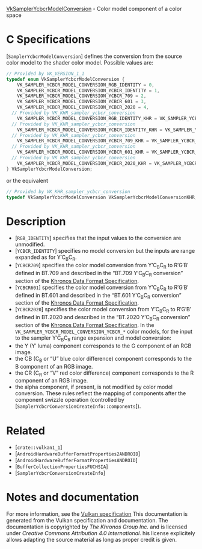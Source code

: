 [VkSamplerYcbcrModelConversion](https://www.khronos.org/registry/vulkan/specs/1.3-extensions/man/html/VkSamplerYcbcrModelConversion.html) - Color model component of a color space

# C Specifications
[`SamplerYcbcrModelConversion`] defines the conversion from the source
color model to the shader color model.
Possible values are:
```c
// Provided by VK_VERSION_1_1
typedef enum VkSamplerYcbcrModelConversion {
    VK_SAMPLER_YCBCR_MODEL_CONVERSION_RGB_IDENTITY = 0,
    VK_SAMPLER_YCBCR_MODEL_CONVERSION_YCBCR_IDENTITY = 1,
    VK_SAMPLER_YCBCR_MODEL_CONVERSION_YCBCR_709 = 2,
    VK_SAMPLER_YCBCR_MODEL_CONVERSION_YCBCR_601 = 3,
    VK_SAMPLER_YCBCR_MODEL_CONVERSION_YCBCR_2020 = 4,
  // Provided by VK_KHR_sampler_ycbcr_conversion
    VK_SAMPLER_YCBCR_MODEL_CONVERSION_RGB_IDENTITY_KHR = VK_SAMPLER_YCBCR_MODEL_CONVERSION_RGB_IDENTITY,
  // Provided by VK_KHR_sampler_ycbcr_conversion
    VK_SAMPLER_YCBCR_MODEL_CONVERSION_YCBCR_IDENTITY_KHR = VK_SAMPLER_YCBCR_MODEL_CONVERSION_YCBCR_IDENTITY,
  // Provided by VK_KHR_sampler_ycbcr_conversion
    VK_SAMPLER_YCBCR_MODEL_CONVERSION_YCBCR_709_KHR = VK_SAMPLER_YCBCR_MODEL_CONVERSION_YCBCR_709,
  // Provided by VK_KHR_sampler_ycbcr_conversion
    VK_SAMPLER_YCBCR_MODEL_CONVERSION_YCBCR_601_KHR = VK_SAMPLER_YCBCR_MODEL_CONVERSION_YCBCR_601,
  // Provided by VK_KHR_sampler_ycbcr_conversion
    VK_SAMPLER_YCBCR_MODEL_CONVERSION_YCBCR_2020_KHR = VK_SAMPLER_YCBCR_MODEL_CONVERSION_YCBCR_2020,
} VkSamplerYcbcrModelConversion;
```
or the equivalent
```c
// Provided by VK_KHR_sampler_ycbcr_conversion
typedef VkSamplerYcbcrModelConversion VkSamplerYcbcrModelConversionKHR;
```

# Description
- [`RGB_IDENTITY`] specifies that the input values to the conversion are unmodified.
- [`YCBCR_IDENTITY`] specifies no model conversion but the inputs are range expanded as for Y′C<sub>B</sub>C<sub>R</sub>.
- [`YCBCR709`] specifies the color model conversion from Y′C<sub>B</sub>C<sub>R</sub> to R′G′B′ defined in BT.709 and described in the “BT.709 Y′C<sub>B</sub>C<sub>R</sub> conversion” section of the [Khronos Data Format Specification](https://www.khronos.org/registry/vulkan/specs/1.3-extensions/html/vkspec.html#data-format).
- [`YCBCR601`] specifies the color model conversion from Y′C<sub>B</sub>C<sub>R</sub> to R′G′B′ defined in BT.601 and described in the “BT.601 Y′C<sub>B</sub>C<sub>R</sub> conversion” section of the [Khronos Data Format Specification](https://www.khronos.org/registry/vulkan/specs/1.3-extensions/html/vkspec.html#data-format).
- [`YCBCR2020`] specifies the color model conversion from Y′C<sub>B</sub>C<sub>R</sub> to R′G′B′ defined in BT.2020 and described in the “BT.2020 Y′C<sub>B</sub>C<sub>R</sub> conversion” section of the [Khronos Data Format Specification](https://www.khronos.org/registry/vulkan/specs/1.3-extensions/html/vkspec.html#data-format).
In the `VK_SAMPLER_YCBCR_MODEL_CONVERSION_YCBCR_*` color models, for the
input to the sampler Y′C<sub>B</sub>C<sub>R</sub> range expansion and model conversion:
- the Y (Y′ luma) component corresponds to the G component of an RGB image.
- the CB (C<sub>B</sub> or “U” blue color difference) component corresponds to the B component of an RGB image.
- the CR (C<sub>R</sub> or “V” red color difference) component corresponds to the R component of an RGB image.
- the alpha component, if present, is not modified by color model conversion.
These rules reflect the mapping of components after the component swizzle
operation (controlled by
[`SamplerYcbcrConversionCreateInfo::components`]).

# Related
- [`crate::vulkan1_1`]
- [`AndroidHardwareBufferFormatProperties2ANDROID`]
- [`AndroidHardwareBufferFormatPropertiesANDROID`]
- [`BufferCollectionPropertiesFUCHSIA`]
- [`SamplerYcbcrConversionCreateInfo`]

# Notes and documentation
For more information, see the [Vulkan specification](https://www.khronos.org/registry/vulkan/specs/1.3-extensions/html/vkspec.html)
This documentation is generated from the Vulkan specification and documentation.
The documentation is copyrighted by *The Khronos Group Inc.* and is licensed under *Creative Commons Attribution 4.0 International*.
his license explicitely allows adapting the source material as long as proper credit is given.
        